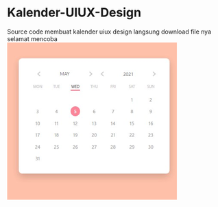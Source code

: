 # Kalender-UIUX-Design
Source code membuat kalender uiux design 
langsung download file nya selamat mencoba
<br>
<img src="kalender.jpg" alt="">
